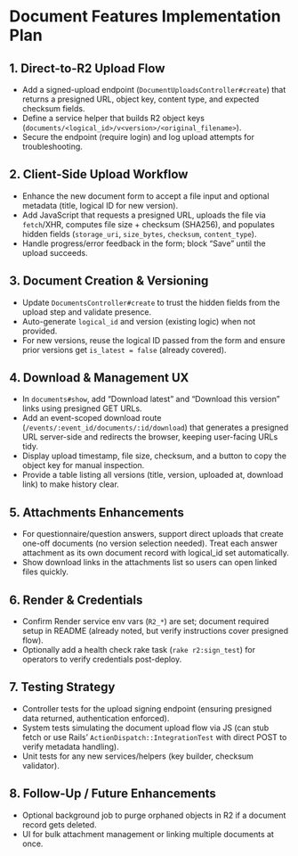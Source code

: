 # Document Features Implementation Plan

## 1. Direct-to-R2 Upload Flow
- Add a signed-upload endpoint (`DocumentUploadsController#create`) that returns a presigned URL, object key, content type, and expected checksum fields.
- Define a service helper that builds R2 object keys (`documents/<logical_id>/v<version>/<original_filename>`).
- Secure the endpoint (require login) and log upload attempts for troubleshooting.

## 2. Client-Side Upload Workflow
- Enhance the new document form to accept a file input and optional metadata (title, logical ID for new version).
- Add JavaScript that requests a presigned URL, uploads the file via `fetch`/XHR, computes file size + checksum (SHA256), and populates hidden fields (`storage_uri`, `size_bytes`, `checksum`, `content_type`).
- Handle progress/error feedback in the form; block “Save” until the upload succeeds.

## 3. Document Creation & Versioning
- Update `DocumentsController#create` to trust the hidden fields from the upload step and validate presence.
- Auto-generate `logical_id` and version (existing logic) when not provided.
- For new versions, reuse the logical ID passed from the form and ensure prior versions get `is_latest = false` (already covered).

## 4. Download & Management UX
- In `documents#show`, add “Download latest” and “Download this version” links using presigned GET URLs.
- Add an event-scoped download route (`/events/:event_id/documents/:id/download`) that generates a presigned URL server-side and redirects the browser, keeping user-facing URLs tidy.
- Display upload timestamp, file size, checksum, and a button to copy the object key for manual inspection.
- Provide a table listing all versions (title, version, uploaded at, download link) to make history clear.

## 5. Attachments Enhancements
- For questionnaire/question answers, support direct uploads that create one-off documents (no version selection needed). Treat each answer attachment as its own document record with logical_id set automatically.
- Show download links in the attachments list so users can open linked files quickly.

## 6. Render & Credentials
- Confirm Render service env vars (`R2_*`) are set; document required setup in README (already noted, but verify instructions cover presigned flow).
- Optionally add a health check rake task (`rake r2:sign_test`) for operators to verify credentials post-deploy.

## 7. Testing Strategy
- Controller tests for the upload signing endpoint (ensuring presigned data returned, authentication enforced).
- System tests simulating the document upload flow via JS (can stub fetch or use Rails’ `ActionDispatch::IntegrationTest` with direct POST to verify metadata handling).
- Unit tests for any new services/helpers (key builder, checksum validator).

## 8. Follow-Up / Future Enhancements
- Optional background job to purge orphaned objects in R2 if a document record gets deleted.
- UI for bulk attachment management or linking multiple documents at once.
